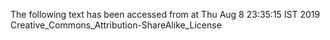 The following text has been accessed from at Thu Aug 8 23:35:15 IST 2019
Creative_Commons_Attribution-ShareAlike_License
